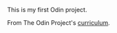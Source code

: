 This is my first Odin project.

From The Odin Project's [curriculum](http://www.theodinproject.com/courses/web-development-101/lessons/html-css). 